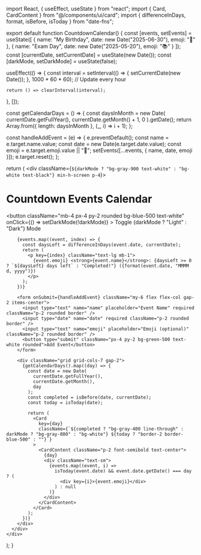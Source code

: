 import React, { useEffect, useState } from "react";
import { Card, CardContent } from "@/components/ui/card";
import { differenceInDays, format, isBefore, isToday } from "date-fns";

export default function CountdownCalendar() {
  const [events, setEvents] = useState([
    {
      name: "My Birthday",
      date: new Date("2025-06-30"),
      emoji: "🎉"
    },
    {
      name: "Exam Day",
      date: new Date("2025-05-20"),
      emoji: "📚"
    }
  ]);
  const [currentDate, setCurrentDate] = useState(new Date());
  const [darkMode, setDarkMode] = useState(false);

  useEffect(() => {
    const interval = setInterval(() => {
      setCurrentDate(new Date());
    }, 1000 * 60 * 60); // Update every hour

    return () => clearInterval(interval);
  }, []);

  const getCalendarDays = () => {
    const daysInMonth = new Date(
      currentDate.getFullYear(),
      currentDate.getMonth() + 1,
      0
    ).getDate();
    return Array.from({ length: daysInMonth }, (_, i) => i + 1);
  };

  const handleAddEvent = (e) => {
    e.preventDefault();
    const name = e.target.name.value;
    const date = new Date(e.target.date.value);
    const emoji = e.target.emoji.value || "🎯";
    setEvents([...events, { name, date, emoji }]);
    e.target.reset();
  };

  return (
    <div className={`${darkMode ? "bg-gray-900 text-white" : "bg-white text-black"} min-h-screen p-4`}>      
      <div className="max-w-xl mx-auto text-center">
        <h1 className="text-3xl font-bold mb-2">Countdown Events Calendar</h1>
        <button
          className="mb-4 px-4 py-2 rounded bg-blue-500 text-white"
          onClick={() => setDarkMode(!darkMode)}
        >
          Toggle {darkMode ? "Light" : "Dark"} Mode
        </button>

        {events.map((event, index) => {
          const daysLeft = differenceInDays(event.date, currentDate);
          return (
            <p key={index} className="text-lg mb-1">
              {event.emoji} <strong>{event.name}</strong>: {daysLeft >= 0 ? `${daysLeft} days left` : "Completed!"} ({format(event.date, "MMMM d, yyyy")})
            </p>
          );
        })}

        <form onSubmit={handleAddEvent} className="my-6 flex flex-col gap-2 items-center">
          <input type="text" name="name" placeholder="Event Name" required className="p-2 rounded border" />
          <input type="date" name="date" required className="p-2 rounded border" />
          <input type="text" name="emoji" placeholder="Emoji (optional)" className="p-2 rounded border" />
          <button type="submit" className="px-4 py-2 bg-green-500 text-white rounded">Add Event</button>
        </form>

        <div className="grid grid-cols-7 gap-2">
          {getCalendarDays().map((day) => {
            const date = new Date(
              currentDate.getFullYear(),
              currentDate.getMonth(),
              day
            );
            const completed = isBefore(date, currentDate);
            const today = isToday(date);

            return (
              <Card
                key={day}
                className={`${completed ? "bg-gray-400 line-through" : darkMode ? "bg-gray-800" : "bg-white"} ${today ? "border-2 border-blue-500" : ""}`}
              >
                <CardContent className="p-2 font-semibold text-center">
                  {day}
                  <div className="text-sm">
                    {events.map((event, i) =>
                      isToday(event.date) && event.date.getDate() === day ? (
                        <div key={i}>{event.emoji}</div>
                      ) : null
                    )}
                  </div>
                </CardContent>
              </Card>
            );
          })}
        </div>
      </div>
    </div>
  );
}
